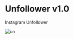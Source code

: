 # Unfollower v1.0
Instagram Unfollower

![un](https://user-images.githubusercontent.com/34893261/51427215-5daec280-1bdc-11e9-8db8-4c6da69b610e.png)
